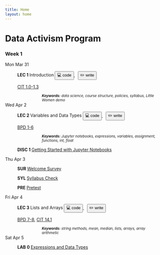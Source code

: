 ```yaml
---
title: Home
layout: home
---
```

# Data Activism Program

<div class="module">
<h3 class = "module-header">Week 1</h3>
<dl class="module-days"><dt class="module-day main">Mon Mar 31</dt><dd class="module-event main"><p> <strong class="label label-lecture"> LEC 1 </strong>Introduction<small> <a href="http://datahub.ucsd.edu/user-redirect/git-sync?repo=https://github.com/dsc-courses/dsc10-2025-sp&amp;subPath=lectures/lec01/lec01.ipynb"> <button type="button" class="btn btn-info">💻 code</button> </a> </small><small> &nbsp;&nbsp; <a href="resources/lectures/lec01/lec01.html"> <button type="button" class="btn btn-info">✏️ write</button> </a> </small></p><p> <a href="https://inferentialthinking.com/chapters/01/what-is-data-science.html">CIT 1.0-1.3</a></p><small> <i> <span style="display: inline-block; padding-left: 80px"> <b>Keywords:</b> data science, course structure, policies, syllabus, Little Women demo </span> </i> </small></dd><dt class="module-day main">Wed Apr 2</dt><dd class="module-event main"><p> <strong class="label label-lecture"> LEC 2 </strong>Variables and Data Types<small> <a href="http://datahub.ucsd.edu/user-redirect/git-sync?repo=https://github.com/dsc-courses/dsc10-2025-sp&amp;subPath=lectures/lec02/lec02.ipynb"> <button type="button" class="btn btn-info">💻 code</button> </a> </small><small> &nbsp;&nbsp; <a href="resources/lectures/lec02/lec02.html"> <button type="button" class="btn btn-info">✏️ write</button> </a> </small></p><p> <a href="https://notes.dsc10.com/01-getting_started/tools.html">BPD 1-6</a></p><small> <i> <span style="display: inline-block; padding-left: 80px"> <b>Keywords:</b> Jupyter notebooks, expressions, variables, assignment, functions, int, float </span> </i> </small></dd><dd class="module-event"><p> <strong class="label label-disc"> DISC 1 </strong><a href="http://datahub.ucsd.edu/user-redirect/git-sync?repo=https://github.com/dsc-courses/dsc10-2025-sp&amp;subPath=discussion/disc01/disc01.ipynb">Getting Started with Jupyter Notebooks</a></p><p></p></dd><dt class="module-day main">Thu Apr 3</dt><dd class="module-event main"><p> <strong class="label label-survey"> SUR </strong><a href="https://forms.gle/wg33U8aUmChAKfpa6">Welcome Survey</a></p><p></p></dd><dd class="module-event"><p> <strong class="label label-survey"> SYL </strong><a href="https://docs.google.com/forms/d/e/1FAIpQLSdD_grvG_yDseqoS9PepgbLw6gWZAvOpS4cEgJDJSZFsf2UvQ/viewform?usp=sharing">Syllabus Check</a></p><p></p></dd><dd class="module-event"><p> <strong class="label label-survey"> PRE </strong><a href="https://practice.dsc10.com/pretest/index.html">Pretest</a></p><p></p></dd><dt class="module-day main">Fri Apr 4</dt><dd class="module-event main"><p> <strong class="label label-lecture"> LEC 3 </strong>Lists and Arrays<small> <a href="http://datahub.ucsd.edu/user-redirect/git-sync?repo=https://github.com/dsc-courses/dsc10-2025-sp&amp;subPath=lectures/lec03/lec03.ipynb"> <button type="button" class="btn btn-info">💻 code</button> </a> </small><small> &nbsp;&nbsp; <a href="resources/lectures/lec03/lec03.html"> <button type="button" class="btn btn-info">✏️ write</button> </a> </small></p><p> <a href="https://notes.dsc10.com/02-data_sets/arrays.html">BPD 7-8</a>, <a href="https://inferentialthinking.com/chapters/14/1/Properties_of_the_Mean.html">CIT 14.1</a></p><small> <i> <span style="display: inline-block; padding-left: 80px"> <b>Keywords:</b> string methods, mean, median, lists, arrays, array arithmetic </span> </i> </small></dd><dt class="module-day main">Sat Apr 5</dt><dd class="module-event main"><p> <strong class="label label-lab"> LAB 0 </strong><a href="http://datahub.ucsd.edu/user-redirect/git-sync?repo=https://github.com/dsc-courses/dsc10-2025-sp&amp;subPath=labs/lab0/lab0.ipynb">Expressions and Data Types</a></p><p></p></dd></dl>


</div>